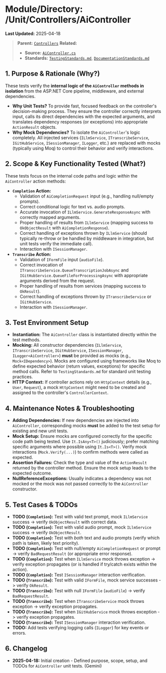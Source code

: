 # Module/Directory: /Unit/Controllers/AiController

**Last Updated:** 2025-04-18

> **Parent:** [`Controllers`](../README.md)
> **Related:**
> * **Source:** [`AiController.cs`](../../../../api-server/Controllers/AiController.cs)
> * **Standards:** [`TestingStandards.md`](../../../../Docs/Standards/TestingStandards.md), [`DocumentationStandards.md`](../../../../Docs/Development/DocumentationStandards.md)

## 1. Purpose & Rationale (Why?)

These tests verify the **internal logic of the `AiController` methods in isolation** from the ASP.NET Core pipeline, middleware, and external dependencies.

* **Why Unit Tests?** To provide fast, focused feedback on the controller's decision-making process. They ensure the controller correctly interprets input, calls its direct dependencies with the expected arguments, and translates dependency responses (or exceptions) into appropriate `ActionResult` objects.
* **Why Mock Dependencies?** To isolate the `AiController`'s logic completely. All injected services (`ILlmService`, `ITranscribeService`, `IGitHubService`, `ISessionManager`, `ILogger`, etc.) are replaced with mocks (typically using Moq) to control their behavior and verify interactions.

## 2. Scope & Key Functionality Tested (What?)

These tests focus on the internal code paths and logic *within* the `AiController` action methods:

* **`Completion` Action:**
    * Validation of `AiCompletionRequest` input (e.g., handling null/empty prompts).
    * Correct conditional logic for text vs. audio prompts.
    * Accurate invocation of `ILlmService.GenerateResponseAsync` with correctly mapped arguments.
    * Proper handling of results from `ILlmService` (mapping success to `OkObjectResult` with `AiCompletionResponse`).
    * Correct handling of exceptions thrown by `ILlmService` (should typically re-throw or be handled by middleware in integration, but unit tests verify the immediate call).
    * Interaction with `ISessionManager`.
* **`Transcribe` Action:**
    * Validation of `IFormFile` input (`audioFile`).
    * Correct invocation of `ITranscribeService.QueueTranscriptionJobAsync` and `IGitHubService.QueueFileForProcessingAsync` with appropriate arguments derived from the request.
    * Proper handling of results from services (mapping success to `OkResult`).
    * Correct handling of exceptions thrown by `ITranscribeService` or `IGitHubService`.
    * Interaction with `ISessionManager`.

## 3. Test Environment Setup

* **Instantiation:** The `AiController` class is instantiated directly within the test methods.
* **Mocking:** All constructor dependencies (`ILlmService`, `ITranscribeService`, `IGitHubService`, `ISessionManager`, `ILogger<AiController>`) **must** be provided as mocks (e.g., `Mock<IDependency>`). Mocks are configured using frameworks like Moq to define expected behavior (return values, exceptions) for specific method calls. Refer to `TestingStandards.md` for standard unit testing practices.
* **HTTP Context:** If controller actions rely on `HttpContext` details (e.g., `User`, `Request`), a mock `HttpContext` might need to be created and assigned to the controller's `ControllerContext`.

## 4. Maintenance Notes & Troubleshooting

* **Adding Dependencies:** If new dependencies are injected into `AiController`, corresponding mocks **must** be added to the test setup for existing and new unit tests.
* **Mock Setup:** Ensure mocks are configured correctly for the specific code path being tested. Use `It.IsAny<T>()` judiciously; prefer matching specific arguments where possible using `It.Is<T>()`. Verify mock interactions (`Mock.Verify(...)`) to confirm methods were called as expected.
* **Assertion Failures:** Check the type and value of the `ActionResult` returned by the controller method. Ensure the mock setup leads to the expected outcome.
* **NullReferenceExceptions:** Usually indicates a dependency was not mocked or the mock was not passed correctly to the `AiController` constructor.

## 5. Test Cases & TODOs

* **TODO (`Completion`):** Test with valid text prompt, mock `ILlmService` success -> verify `OkObjectResult` with correct data.
* **TODO (`Completion`):** Test with valid audio prompt, mock `ILlmService` success -> verify `OkObjectResult`.
* **TODO (`Completion`):** Test with *both* text and audio prompts (verify which path is taken, likely text priority).
* **TODO (`Completion`):** Test with null/empty `AiCompletionRequest` or prompt -> verify `BadRequestResult` (or appropriate error response).
* **TODO (`Completion`):** Test when `ILlmService` mock throws exception -> verify exception propagates (or is handled if try/catch exists *within* the action).
* **TODO (`Completion`):** Test `ISessionManager` interaction verification.
* **TODO (`Transcribe`):** Test with valid `IFormFile`, mock service successes -> verify `OkResult`.
* **TODO (`Transcribe`):** Test with null `IFormFile` (`audioFile`) -> verify `BadRequestResult`.
* **TODO (`Transcribe`):** Test when `ITranscribeService` mock throws exception -> verify exception propagates.
* **TODO (`Transcribe`):** Test when `IGitHubService` mock throws exception -> verify exception propagates.
* **TODO (`Transcribe`):** Test `ISessionManager` interaction verification.
* **TODO:** Add tests verifying logging calls (`ILogger`) for key events or errors.

## 6. Changelog

* **2025-04-18:** Initial creation - Defined purpose, scope, setup, and TODOs for `AiController` unit tests. (Gemini)

